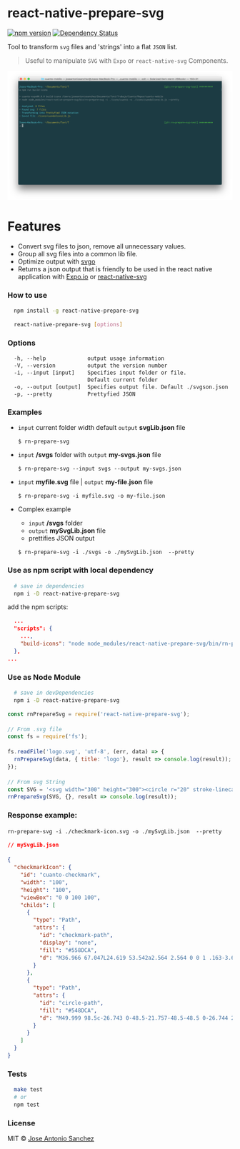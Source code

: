 # react-native-prepare-svg 

[![npm version](https://badge.fury.io/js/react-native-prepare-svg.svg)](https://npmjs.org/package/react-native-prepare-svg) [![Dependency Status](https://img.shields.io/david/jasancheg/react-native-prepare-svg.svg?style=flat)](https://david-dm.org/jasancheg/react-native-prepare-svg)

Tool to transform `svg` files and 'strings' into a flat `JSON` list.

> Useful to manipulate `SVG` with `Expo` or `react-native-svg` Components.

![](https://raw.githubusercontent.com/jasancheg/react-native-prepare-svg/master/src/sample.png)


# Features

- Convert svg files to json, remove all unnecessary values.
- Group all svg files into a common lib file.
- Optimize output with [svgo](https://github.com/svg/svgo)
- Returns a json output that is friendly to be used in the react native application with [Expo.io](https://expo.io/) or [react-native-svg](https://www.npmjs.com/package/react-native-svg)


### How to use

```sh
  npm install -g react-native-prepare-svg
```

```sh
  react-native-prepare-svg [options]
```


### Options

```
  -h, --help             output usage information
  -V, --version          output the version number
  -i, --input [input]    Specifies input folder or file.
                         Default current folder
  -o, --output [output]  Specifies output file. Default ./svgson.json
  -p, --pretty           Prettyfied JSON
```


### Examples

- `input` current folder width default `output` **svgLib.json** file

  ```
  $ rn-prepare-svg
  ```

- `input` **/svgs** folder with `output` **my-svgs.json** file

  ```
  $ rn-prepare-svg --input svgs --output my-svgs.json
  ```

- `input` **myfile.svg** file | `output` **my-file.json** file

  ```
  $ rn-prepare-svg -i myfile.svg -o my-file.json
  ```

- Complex example
  - `input` **/svgs** folder
  - `output` **mySvgLib.json** file
  - prettifies JSON output

  ```
  $ rn-prepare-svg -i ./svgs -o ./mySvgLib.json  --pretty
  ```

### Use as npm script with local dependency


```sh
  # save in dependencies
  npm i -D react-native-prepare-svg
```

add the npm scripts:

```json
  ...
  "scripts": {
    ...,
    "build-icons": "node node_modules/react-native-prepare-svg/bin/rn-prepare-svg -i ./icons/svg -o ./icons/appIconsLib.js"
  },
...
```


### Use as Node Module

```sh
  # save in devDependencies
  npm i -D react-native-prepare-svg
```

```js
const rnPrepareSvg = require('react-native-prepare-svg');

// From .svg file
const fs = require('fs');

fs.readFile('logo.svg', 'utf-8', (err, data) => {
  rnPrepareSvg(data, { title: 'logo'}, result => console.log(result));
});

// From svg String
const SVG = '<svg width="300" height="300"><circle r="20" stroke-linecap="round" /></svg>';
rnPrepareSvg(SVG, {}, result => console.log(result));

```


### Response example:

 `rn-prepare-svg -i ./checkmark-icon.svg -o ./mySvgLib.json  --pretty`

```json
// mySvgLib.json

{
  "checkmarkIcon": {
    "id": "cuanto-checkmark",
    "width": "100",
    "height": "100",
    "viewBox": "0 0 100 100",
    "childs": [
      {
        "type": "Path",
        "attrs": {
          "id": "checkmark-path",
          "display": "none",
          "fill": "#558DCA",
          "d": "M36.966 67.047L24.619 53.542a2.564 2.564 0 0 1 .163-3.623c.035-.032.075-.065.112-.097a2.915 2.915 0 0 1 3.966.27l9.628 10.271a2.605 2.605 0 0 0 3.78.024l26.668-27.739a2.88 2.88 0 0 1 4.074-.082l.055.058a2.978 2.978 0 0 1-.02 4.202L42.58 67.189a3.88 3.88 0 0 1-5.614-.142z"
        }
      },
      {
        "type": "Path",
        "attrs": {
          "id": "circle-path",
          "fill": "#548DCA",
          "d": "M49.999 98.5c-26.743 0-48.5-21.757-48.5-48.5 0-26.744 21.757-48.5 48.5-48.5S98.5 23.256 98.5 50c0 26.743-21.758 48.5-48.501 48.5zm0-94c-25.089 0-45.5 20.411-45.5 45.5s20.411 45.5 45.5 45.5S95.5 75.089 95.5 50 75.088 4.5 49.999 4.5z"
        }
      }
    ]
  }
}
```

### Tests
```sh
  make test
  # or
  npm test
```


### License

MIT © [Jose Antonio Sanchez](https://tonisan.com)

